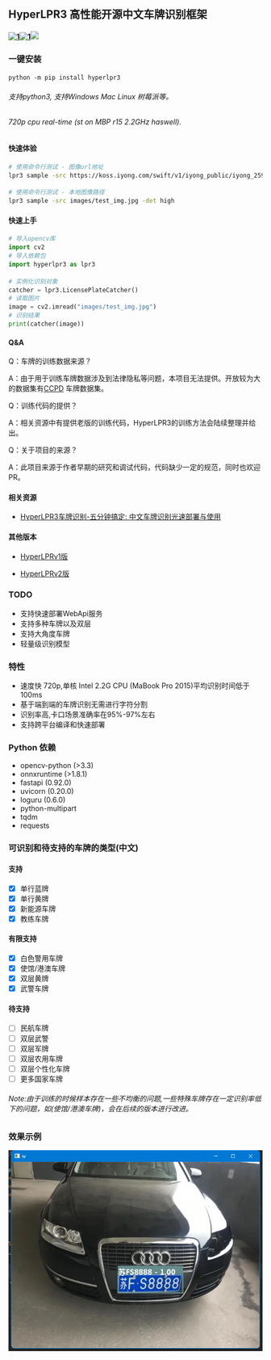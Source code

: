 ## HyperLPR3   高性能开源中文车牌识别框架

#### [![1](https://badge.fury.io/py/hyperlpr3.svg "title")](https://pypi.org/project/hyperlpr3/)[![1](https://img.shields.io/pypi/pyversions/hyperlpr3.svg "title")](https://pypi.org/manage/project/hyperlpr3/releases/)[![](https://jitpack.io/v/HyperInspire/hyperlpr3-android-sdk.svg)](https://jitpack.io/#HyperInspire/hyperlpr3-android-sdk)

### 一键安装

`python -m pip install hyperlpr3`

###### 支持python3, 支持Windows  Mac Linux 树莓派等。

###### 720p cpu real-time (st on MBP r15 2.2GHz haswell).

#### 快速体验

```bash
# 使用命令行测试 - 图像url地址
lpr3 sample -src https://koss.iyong.com/swift/v1/iyong_public/iyong_2596631159095872/image/20190221/1550713902741045679.jpg

# 使用命令行测试 - 本地图像路径
lpr3 sample -src images/test_img.jpg -det high
```

#### 快速上手

```python
# 导入opencv库
import cv2
# 导入依赖包
import hyperlpr3 as lpr3

# 实例化识别对象
catcher = lpr3.LicensePlateCatcher()
# 读取图片
image = cv2.imread("images/test_img.jpg")
# 识别结果
print(catcher(image))
```

#### Q&A

Q：车牌的训练数据来源？

A：由于用于训练车牌数据涉及到法律隐私等问题，本项目无法提供。开放较为大的数据集有[CCPD](https://github.com/detectRecog/CCPD)
车牌数据集。

Q：训练代码的提供？

A：相关资源中有提供老版的训练代码，HyperLPR3的训练方法会陆续整理并给出。

Q：关于项目的来源？

A：此项目来源于作者早期的研究和调试代码，代码缺少一定的规范，同时也欢迎PR。

#### 相关资源

- [HyperLPR3车牌识别-五分钟搞定: 中文车牌识别光速部署与使用](https://blog.csdn.net/weixin_40193776/article/details/129258107)

#### 其他版本

- [HyperLPRv1版](https://github.com/szad670401/HyperLPR/tree/v1)

- [HyperLPRv2版](https://github.com/szad670401/HyperLPR/tree/v2)

### TODO

- 支持快速部署WebApi服务
- 支持多种车牌以及双层
- 支持大角度车牌
- 轻量级识别模型

### 特性

- 速度快 720p,单核 Intel 2.2G CPU (MaBook Pro 2015)平均识别时间低于100ms
- 基于端到端的车牌识别无需进行字符分割
- 识别率高,卡口场景准确率在95%-97%左右
- 支持跨平台编译和快速部署

### Python 依赖

- opencv-python (>3.3)
- onnxruntime (>1.8.1)
- fastapi (0.92.0)
- uvicorn (0.20.0)
- loguru (0.6.0)
- python-multipart
- tqdm
- requests

### 可识别和待支持的车牌的类型(中文)

#### 支持

- [x] 单行蓝牌
- [x] 单行黄牌
- [x] 新能源车牌
- [x] 教练车牌

#### 有限支持

- [x] 白色警用车牌
- [x] 使馆/港澳车牌
- [x] 双层黄牌
- [x] 武警车牌

#### 待支持

- [ ] 民航车牌
- [ ] 双层武警
- [ ] 双层军牌
- [ ] 双层农用车牌
- [ ] 双层个性化车牌
- [ ] 更多国家车牌

###### Note:由于训练的时候样本存在一些不均衡的问题,一些特殊车牌存在一定识别率低下的问题，如(使馆/港澳车牌)，会在后续的版本进行改进。

### 效果示例

![demo](../images/img_1.png)  



